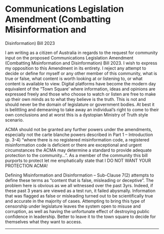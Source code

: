 # Communications Legislation Amendment (Combatting Misinformation and
 Disinformation) Bill 2023

 I am writing as a citizen of  Australia in regards to the request for
 community input on the proposed Communications Legislation Amendment (Combatting Misinformation and Disinformation) Bill 2023. I wish to express my opposition to this Amendment in its entirety. I reject any attempt to decide or define for myself or any other member of this community, what is true or false, what content is worth looking at or listening to, or what content is available to view. Digital platforms have become the modern day equivalent of the “Town Square’ where information, ideas and opinions are expressed freely and those who choose to watch or listen are free to make up their own minds as to what they believe is the truth. This is not and should never be the domain of legislature or government bodies. At best it is belittling and demeaning to take away an individual’s right to come to their own conclusions and at worst this is a dystopian Ministry of Truth style scenario.

 ACMA should not be granted any further powers under the amendments, especially not the carte blanche powers described in Part 1 – Introduction (p. 3-4) “where there is no registered misinformation code, a registered misinformation code is deficient or there are exceptional and urgent circumstances the ACMA may determine a standard to provide adequate protection to the community…”. As a member of the community this bill purports to protect let me emphatically state that I DO NOT WANT YOUR PROTECTION ACMA!

 Defining Misinformation and Disinformation – Sub-Clause 7(2) attempts to define these terms as “content that is false, misleading or deceptive”. The problem here is obvious as we all witnessed over the past 3yrs. Indeed, if these past 3 years are viewed as a test run, it failed abysmally. Information that was flagged as false or misleading turned out to be scientifically true and accurate in the majority of cases. Attempting to bring this type of censorship under legislature leaves the system open to misuse and corruption, as well as having the unfortunate effect of destroying public confidence in leadership. Better to leave it to the town square to decide for themselves what they want to access.


-----

